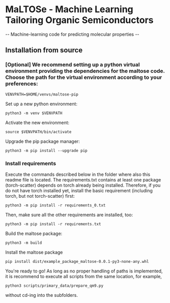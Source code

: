 # MaLTOSe - Machine Learning Tailoring Organic Semiconductors
-- Machine-learning code for predicting molecular properties --

## Installation from source

### [Optional] We recommend setting up a python virtual environment providing the dependencies for the maltose code. Choose the path for the virtual environment according to your preferences:

```
VENVPATH=$HOME/venvs/maltose-pip
```

Set up a new python environment:

```
python3 -m venv $VENVPATH
```

Activate the new environment:

```
source $VENVPATH/bin/activate
```

Upgrade the pip package manager:

```
python3 -m pip install --upgrade pip
```

### Install requirements
Execute the commands described below in the folder where also this readme file is located.
The requirements.txt contains at least one package (torch-scatter) depends on torch already being installed. Therefore, if you do not have torch installed yet, install the basic requirement (including torch, but not torch-scatter) first:

```
python3 -m pip install -r requirements_0.txt
```

Then, make sure all the other requirements are installed, too:

```
python3 -m pip install -r requirements.txt
```

Build the maltose package:

```
python3 -m build
```

Install the maltose package

```
pip install dist/example_package_maltose-0.0.1-py3-none-any.whl
```

You're ready to go! As long as no proper handling of paths is implemented, it is recommend to execute all scripts from the same location, for example,

```
python3 scripts/primary_data/prepare_qm9.py
```
without cd-ing into the subfolders.


